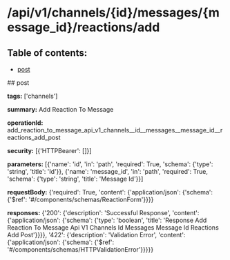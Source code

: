 # /api/v1/channels/{id}/messages/{message_id}/reactions/add

## Table of contents:
- [post](#post)

<a name="post" />
## post

**tags:** ['channels']

**summary:** Add Reaction To Message

**operationId:** add_reaction_to_message_api_v1_channels__id__messages__message_id__reactions_add_post

**security:** [{'HTTPBearer': []}]

**parameters:** [{'name': 'id', 'in': 'path', 'required': True, 'schema': {'type': 'string', 'title': 'Id'}}, {'name': 'message_id', 'in': 'path', 'required': True, 'schema': {'type': 'string', 'title': 'Message Id'}}]

**requestBody:** {'required': True, 'content': {'application/json': {'schema': {'$ref': '#/components/schemas/ReactionForm'}}}}

**responses:** {'200': {'description': 'Successful Response', 'content': {'application/json': {'schema': {'type': 'boolean', 'title': 'Response Add Reaction To Message Api V1 Channels  Id  Messages  Message Id  Reactions Add Post'}}}}, '422': {'description': 'Validation Error', 'content': {'application/json': {'schema': {'$ref': '#/components/schemas/HTTPValidationError'}}}}}

